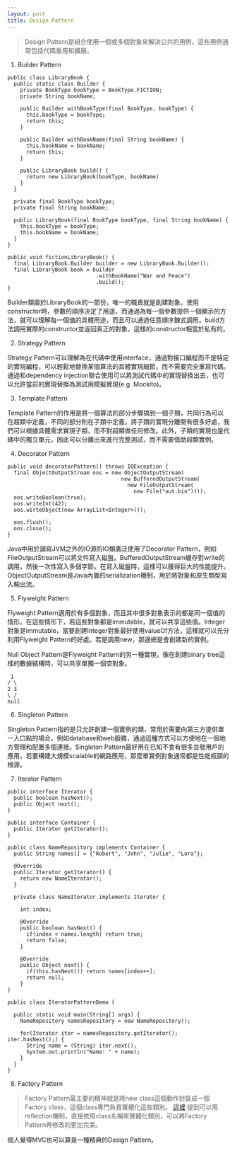 ```yaml
---
layout: post
title: Design Pattern
---
```


> Design Pattern是組合使用一個或多個對象來解決公共的用例，這些用例通常包括代碼重用和擴展。

1. Builder Pattern

```
public class LibraryBook {
  public static class Builder {
    private BookType bookType = BookType.FICTION;
    private String bookName;
    
    public Builder withBookType(final BookType, bookType) {
      this.bookType = bookType;
      return this;
    }
    
    public Builder withBookName(final String bookName) {
      this.bookName = bookName;
      return this;
    }
    
    public LibraryBook build() {
      return new LibraryBook(bookType, bookName)
    }
  }
  
  private final BookType bookType;
  private final String bookName;
  
  public LibraryBook(final BookType bookType, final String bookName) {
    this.bookType = bookType;
    this.bookName = bookName;
  }
}
```
```
public void fictionLibraryBook() {
  final LibraryBook.Builder builder = new LibraryBook.Builder();
  final LibraryBook book = builder
                            .withBookName("War and Peace")
                            .build();
}
```
Builder類屬於LibraryBook的一部份，唯一的職責就是創建對象。使用constructor時，參數的順序決定了用途，而通過為每一個參數提供一個顯示的方法，就可以理解每一個值的具體用途，而且可以通過任意順序鍊式調用。build方法調用實際的constructor並返回真正的對象，這樣的constructor相當於私有的。

2. Strategy Pattern

Strategy Pattern可以理解為在代碼中使用interface，通過對接口編程而不是特定的實現編程，可以輕鬆地替換某個算法的具體實現細節，而不需要完全重寫代碼。通過和dependency injection聯合使用可以將測試代碼中的實現替換出去，也可以允許當前的實現替換為測試用模擬實現(e.g. Mockito)。

3. Template Pattern

Template Pattern的作用是將一個算法的部分步驟搞到一個子類，共同行為可以在超類中定義，不同的部分則在子類中定義。將子類的實現分離開有很多好處，我們可以根據具體需求實現子類，而不對超類做任何修改。此外，子類的實現也是代碼中的獨立單元，因此可以分離出來進行完整測試，而不需要借助超類實例。

4. Decorator Pattern

```
public void decoratorPattern() throws IOException {
  final ObjectOutputStream oos = new ObjectOutputStream(
                                    new BufferedOutputStream(
                                      new FileOutputStream(
                                        new File("out.bin"))));
  oos.writeBoolean(true);
  oos.writeInt(42);
  oos.wirteObject(new ArrayList<Integer>());
  
  oos.flush();
  oos.close();
}
```
Java中用於讀寫JVM之外的IO源的IO類廣泛使用了Decorator Pattern，例如FileOutputStream可以將文件寫入磁盤。BufferedOutputStream緩存對write的調用，然後一次性寫入多個字節。在寫入磁盤時，這樣可以獲得巨大的性能提升。ObjectOutputStream是Java內置的serialization機制，用於將對象和原生類型寫入輸出流。

5. Flyweight Pattern

Flyweight Pattern適用於有多個對象，而且其中很多對象表示的都是同一個值的情形。在這些情形下，若這些對象都是immutable，就可以共享這些值。Integer對象是immutable，當要創建Integer對象最好使用valueOf方法，這樣就可以充分利用Flyweight Pattern的好處。若是調用new，那邊總是會創建新的實例。

Null Object Pattern是Flyweight Pattern的另一種實現，像在創建binary tree這樣的數據結構時，可以共享單獨一個空對象。
```
 1
/ \
2 3
\ /
null
```

6. Singleton Pattern

Singleton Pattern指的是只允許創建一個實例的類，常用於需要向第三方提供單一入口點的場合，例如database和web服務，通過這種方式可以方便地在一個地方管理和配置多個連接。Singleton Pattern最好用在已知不會有很多並發用戶的應用，若要構建大規模scalable的網路應用，那麼單實例對象通常都是性能瓶頸的根源。

7. Iterator Pattern

```
public interface Iterator {
  public boolean hasNext();
  public Object next();
}
```
```
public interface Container {
  public Iterator getIterator();
}
```
```
public class NameRepository implements Container {
  public String names[] = {"Robert", "John", "Julie", "Lora"};
  
  @Override
  public Iterator getIterator() {
    return new NameIterator();
  }
  
  private class NameIterator implements Iterator {
    
    int index;
    
    @Override
    public boolean hasNext() {
      if(index < names.length) return true;
      return false;
    }
    
    @Override
    public Object next() {
      if(this.hasNext()) return names[index++];
      return null;
    }
}
```
```
public class IteratorPatternDemo {

  public static void main(String[] args) {
    NameRepository namesRepository = new NameRepository();
    
    for(Iterator iter = namesRepository.getIterator(); iter.hasNext();) {
      String name = (String) iter.next();
      System.out.println("Name: " + name);
    }
  }
}
```

8. Factory Pattern

> Factory Pattern最主要的精神就是將new class這個動作封裝成一個Factory class，這個class專門負責實體化這些類別。
[這裡](https://blog.amowu.com/2009/08/factory-pattern.html) 提到可以用reflection機制，直接依照class名稱來實體化類別，可以將Factory Pattern再修改的更加完美。

個人覺得MVC也可以算是一種精典的Design Pattern。
